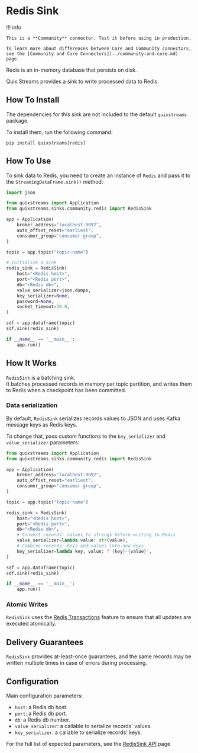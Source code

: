 # Redis Sink

!!! info

    This is a **Community** connector. Test it before using in production.

    To learn more about differences between Core and Community connectors, see the [Community and Core Connectors](../community-and-core.md) page.

Redis is an in-memory database that persists on disk.

Quix Streams provides a sink to write processed data to Redis.

## How To Install

The dependencies for this sink are not included to the default `quixstreams` package.

To install them, run the following command:

```commandline
pip install quixstreams[redis]
```

## How To Use

To sink data to Redis, you need to create an instance of `Redis` and pass
it to the `StreamingDataFrame.sink()` method:

```python
import json

from quixstreams import Application
from quixstreams.sinks.community.redis import RedisSink

app = Application(
    broker_address="localhost:9092",
    auto_offset_reset="earliest",
    consumer_group="consumer-group",
)

topic = app.topic("topic-name")

# Initialize a sink
redis_sink = RedisSink(
    host="<Redis host>",
    port="<Redis port>",
    db="<Redis db>",
    value_serializer=json.dumps,
    key_serializer=None,
    password=None,
    socket_timeout=30.0,
)

sdf = app.dataframe(topic)
sdf.sink(redis_sink)

if __name__ == '__main__':
    app.run()
```

## How It Works

`RedisSink` is a batching sink.  
It batches processed records in memory per topic partition, and writes them to Redis
when a checkpoint has been committed.

### Data serialization

By default, `RedisSink` serializes records values to JSON and uses Kafka message keys as
Redis keys.

To change that, pass custom functions to the `key_serializer` and `value_serializer`
parameters:

```python
from quixstreams import Application
from quixstreams.sinks.community.redis import RedisSink

app = Application(
    broker_address="localhost:9092",
    auto_offset_reset="earliest",
    consumer_group="consumer-group",
)

topic = app.topic("topic-name")

redis_sink = RedisSink(
    host="<Redis host>",
    port="<Redis port>",
    db="<Redis db>",
    # Convert records' values to strings before writing to Redis
    value_serializer=lambda value: str(value),
    # Combine records' keys and values into new keys
    key_serializer=lambda key, value: f'{key}-{value}',
)

sdf = app.dataframe(topic)
sdf.sink(redis_sink)

if __name__ == '__main__':
    app.run()
```

### Atomic Writes

`RedisSink`
uses the [Redis Transactions](https://redis.io/docs/latest/develop/interact/transactions/)
feature to ensure that all updates are executed atomically.

## Delivery Guarantees

`RedisSink` provides at-least-once guarantees, and the same records may be written
multiple times in case of errors during processing.

## Configuration

Main configuration parameters:

- `host`: a Redis db host.
- `port`: a Redis db port.
- `db`: a Redis db number.
- `value_serializer`: a callable to serialize records' values.
- `key_serializer`: a callable to serialize records' keys.

For the full list of expected parameters, see
the [RedisSink API](../../api-reference/sinks.md#redissink) page
